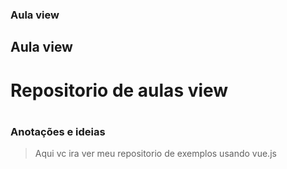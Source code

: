 ### Aula view
## Aula view

<h1>Repositorio de aulas view<h1>
<h3>Anotações e ideias </h3>

>Aqui vc ira ver meu repositorio de exemplos usando vue.js


